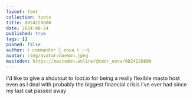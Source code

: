 ```yaml
---
layout: toot
collection: toots
title: 0824220600
date: 2024-08-24
published: true
tags: []
pinned: false
author: ⸸ commander ░ nova ⸸ :~$
avatar: /img/avatar/daemon.jpeg
mastodon: https://mastodon.online/@cmdr_nova/0824220600
---
```


I'd like to give a shoutout to toot.io for being a really flexible masto host even as I deal with probably the biggest financial crisis i've ever had since my last cat passed away
